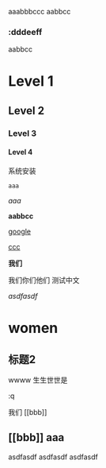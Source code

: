 aaabbbccc
aabbcc
### :dddeeff
aabbcc

# Level 1

## Level 2
### Level 3
#### Level 4
系统安装


`aaa`

*aaa*

**aabbcc**

[google](www.google.com)

[ccc](ccc.md)

**我们**

我们你们他们 测试中文

_asdfasdf_

# women

## 标题2

wwww 生生世世是



:q

我们
[[bbb]]


##  [[bbb]] aaa
asdfasdf
asdfasdf
asdfasdf
